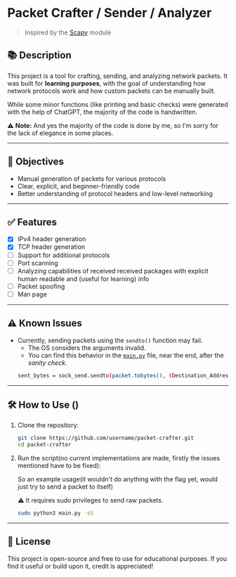 # Packet Crafter / Sender / Analyzer

> Inspired by the [Scapy](https://scapy.net/) module

## 📚 Description

This project is a tool for crafting, sending, and analyzing network packets. It was built for **learning purposes**, with the goal of understanding how network protocols work and how custom packets can be manually built.

While some minor functions (like printing and basic checks) were generated with the help of ChatGPT, the majority of the code is handwritten.

⚠️ **Note:** And yes the majority of the code is done by me, so I'm sorry for the lack of elegance in some places.

---

## 🎯 Objectives

- Manual generation of packets for various protocols
- Clear, explicit, and beginner-friendly code
- Better understanding of protocol headers and low-level networking

---

## ✅ Features

- [x] IPv4 header generation
- [x] TCP header generation
- [ ] Support for additional protocols
- [ ] Port scanning
- [ ] Analyzing capabilities of received received packages with explicit human readable and (useful for learning) info
- [ ] Packet spoofing
- [ ] Man page

---

## ⚠️ Known Issues

- Currently, sending packets using the `sendto()` function may fail.
  - The OS considers the arguments invalid.
  - You can find this behavior in the [`main.py`](./main.py) file, near the end, after the *sanity check*.
  ```bash
  sent_bytes = sock_send.sendto(packet.tobytes(), (Destination_Address, 1000))

---

## 🛠️ How to Use ()

1. Clone the repository:
   ```bash
   git clone https://github.com/username/packet-crafter.git
   cd packet-crafter

2. Run the script(no current implementations are made, firstly the issues mentioned have to be fixed):
   
   So an example usage(it wouldn't do anything with the flag yet, would just try to send a packet to itself)

   ⚠️ It requires sudo privileges to send raw packets.
   ```bash
   sudo python3 main.py -sS

---

## 📄 License

This project is open-source and free to use for educational purposes. If you find it useful or build upon it, credit is appreciated!
